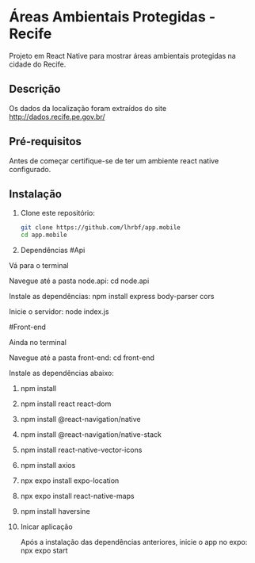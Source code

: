 # Áreas Ambientais Protegidas - Recife
Projeto em React Native para mostrar áreas ambientais protegidas na cidade do Recife. 

## Descrição
Os dados da localização foram extraídos do site <http://dados.recife.pe.gov.br/>

## Pré-requisitos
Antes de começar certifique-se de ter um ambiente react native configurado.

## Instalação

1. Clone este repositório:
   ```bash
   git clone https://github.com/lhrbf/app.mobile
   cd app.mobile

2. Dependências
   #Api
   
  Vá para o terminal
  
  Navegue até a pasta node.api: cd node.api
  
  Instale as dependências: npm install express body-parser cors

  Inicie o servidor: node index.js
  
  #Front-end
  
  Ainda no terminal
  
  Navegue até a pasta front-end: cd front-end
  
  Instale as dependências abaixo:
  1. npm install
  2. npm install react react-dom
  3. npm install @react-navigation/native
  4. npm install @react-navigation/native-stack
  5. npm install react-native-vector-icons
  6. npm install axios
  7. npx expo install expo-location
  8. npx expo install react-native-maps
  9. npm install haversine

3. Inicar aplicação
   
   Após a instalação das dependências anteriores, inicie o app no expo: npx expo start
